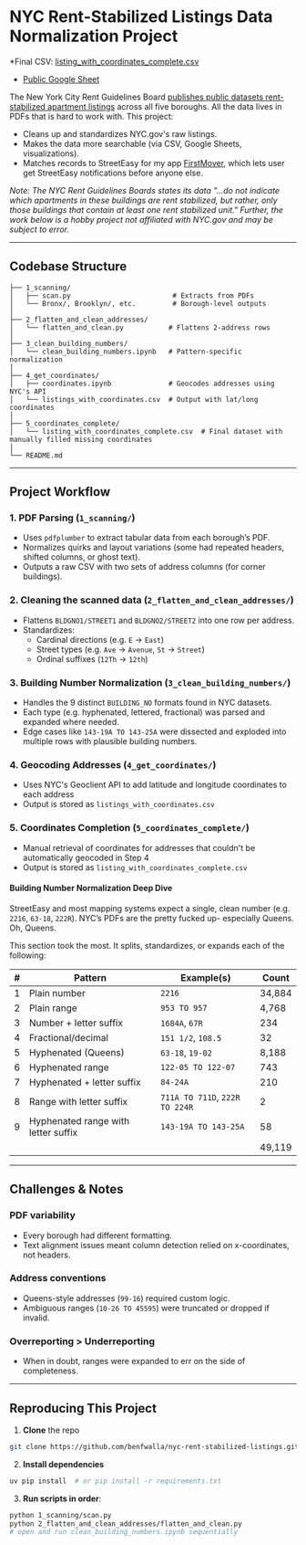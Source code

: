 # NYC Rent-Stabilized Listings Data Normalization Project

*Final CSV: [listing_with_coordinates_complete.csv](5_coordinates_complete/listing_with_coordinates_complete.csv)
* [Public Google Sheet](https://docs.google.com/spreadsheets/d/1_yUjWl9Z1z6T_8oRqXscOU6KFV25ECYgVO69lORFyxI/edit?usp=sharing)

The New York City Rent Guidelines Board [publishes public datasets rent-stabilized apartment listings](https://rentguidelinesboard.cityofnewyork.us/resources/rent-stabilized-building-lists/)
across all five boroughs. All the data lives in PDFs that is hard to work with. This project:
* Cleans up and standardizes NYC.gov's raw listings.
* Makes the data more searchable (via CSV, Google Sheets, visualizations).
* Matches records to StreetEasy for my app [FirstMover](https://www.firstmovernyc.com/), which lets user get StreetEasy
notifications before anyone else.

_Note: The NYC Rent Guidelines Boards states its data "...do not indicate which apartments in these buildings are rent 
stabilized, but rather, only those buildings that contain at least one rent stabilized unit." Further, the work below
is a hobby project not affiliated with NYC.gov and may be subject to error._

---

## Codebase Structure

```
├── 1_scanning/
│   ├── scan.py                         # Extracts from PDFs
│   └── Bronx/, Brooklyn/, etc.         # Borough-level outputs
│
├── 2_flatten_and_clean_addresses/
│   └── flatten_and_clean.py           # Flattens 2-address rows
│
├── 3_clean_building_numbers/
│   └── clean_building_numbers.ipynb   # Pattern-specific normalization
│
├── 4_get_coordinates/
│   ├── coordinates.ipynb              # Geocodes addresses using NYC's API
│   └── listings_with_coordinates.csv  # Output with lat/long coordinates
│
├── 5_coordinates_complete/
│   └── listing_with_coordinates_complete.csv  # Final dataset with manually filled missing coordinates
│
└── README.md
```
---

## Project Workflow

### 1. PDF Parsing (`1_scanning/`)
* Uses `pdfplumber` to extract tabular data from each borough’s PDF.
* Normalizes quirks and layout variations (some had repeated headers, shifted columns, or ghost text).
* Outputs a raw CSV with two sets of address columns (for corner buildings).

### 2. Cleaning the scanned data (`2_flatten_and_clean_addresses/`)

* Flattens `BLDGNO1/STREET1` and `BLDGNO2/STREET2` into one row per address.
* Standardizes:
  * Cardinal directions (e.g. `E` → `East`)
  * Street types (e.g. `Ave` → `Avenue`, `St` → `Street`)
  * Ordinal suffixes (`12Th` → `12th`)

### 3. Building Number Normalization (`3_clean_building_numbers/`)
* Handles the 9 distinct `BUILDING_NO` formats found in NYC datasets.
* Each type (e.g. hyphenated, lettered, fractional) was parsed and expanded where needed.
* Edge cases like `143-19A TO 143-25A` were dissected and exploded into multiple rows with plausible building numbers.

### 4. Geocoding Addresses (`4_get_coordinates/`)
* Uses NYC's Geoclient API to add latitude and longitude coordinates to each address
* Output is stored as `listings_with_coordinates.csv`

### 5. Coordinates Completion (`5_coordinates_complete/`)
* Manual retrieval of coordinates for addresses that couldn't be automatically geocoded in Step 4
* Output is stored as `listing_with_coordinates_complete.csv`

#### Building Number Normalization Deep Dive

StreetEasy and most mapping systems expect a single, clean number (e.g. `2216`, `63-18`, `222R`). NYC’s PDFs are the 
pretty fucked up- especially Queens. Oh, Queens.

This section took the most. It splits, standardizes, or expands each of the following:

| # | Pattern                             | Example(s)                     | Count  |
| - | ----------------------------------- | ------------------------------ |--------|
| 1 | Plain number                        | `2216`                         | 34,884 |
| 2 | Plain range                         | `953 TO 957`                   | 4,768  |
| 3 | Number + letter suffix              | `1684A`, `67R`                 | 234    |
| 4 | Fractional/decimal                  | `151 1/2`, `108.5`             | 32     |
| 5 | Hyphenated (Queens)                 | `63-18`, `19-02`               | 8,188  |
| 6 | Hyphenated range                    | `122-05 TO 122-07`             | 743    |
| 7 | Hyphenated + letter suffix          | `84-24A`                       | 210    |
| 8 | Range with letter suffix            | `711A TO 711D`, `222R TO 224R` | 2      |
| 9 | Hyphenated range with letter suffix | `143-19A TO 143-25A`           | 58     |
|   |                                     |                                | 49,119 |

---

## Challenges & Notes

### PDF variability
* Every borough had different formatting.
* Text alignment issues meant column detection relied on x-coordinates, not headers.

### Address conventions
* Queens-style addresses (`99-16`) required custom logic.
* Ambiguous ranges (`10-26 TO 45595`) were truncated or dropped if invalid.

### Overreporting > Underreporting
* When in doubt, ranges were expanded to err on the side of completeness.

---

## Reproducing This Project

1. **Clone** the repo

```bash
git clone https://github.com/benfwalla/nyc-rent-stabilized-listings.git
```

2. **Install dependencies**

```bash
uv pip install  # or pip install -r requirements.txt
```

3. **Run scripts in order**:

```bash
python 1_scanning/scan.py
python 2_flatten_and_clean_addresses/flatten_and_clean.py
# open and run clean_building_numbers.ipynb sequentially
```
